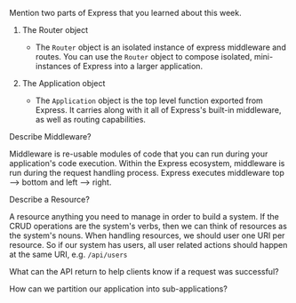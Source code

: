 Mention two parts of Express that you learned about this week.

1. The Router object

    - The `Router` object is an isolated instance of express middleware and routes. You can use the `Router` object to compose isolated, mini-instances of Express into a larger application.

2. The Application object

    - The `Application` object is the top level function exported from Express. It carries along with it all of Express's built-in middleware, as well as routing capabilities.

Describe Middleware?

Middleware is re-usable modules of code that you can run during your application's code execution. Within the Express ecosystem, middleware is run during the request handling process. Express executes middleware top --> bottom and left --> right.

Describe a Resource?

A resource anything you need to manage in order to build a system. If the CRUD operations are the system's verbs, then we can think of resources as the system's nouns. When handling resources, we should user one URI per resource. So if our system has users, all user related actions should happen at the same URI, e.g. `/api/users`

What can the API return to help clients know if a request was successful?

How can we partition our application into sub-applications?